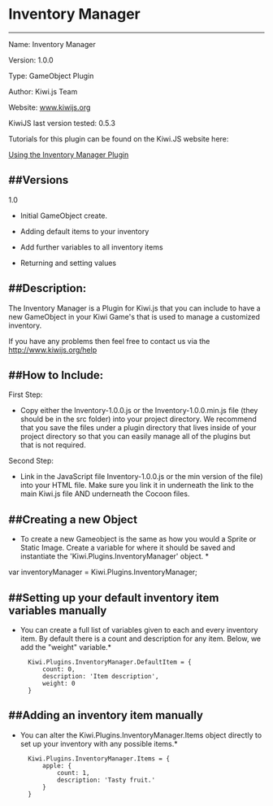 Inventory Manager
=======================================
-------------------------------------

Name: Inventory Manager

Version: 1.0.0

Type: GameObject Plugin

Author: Kiwi.js Team

Website: www.kiwijs.org

KiwiJS last version tested: 0.5.3

Tutorials for this plugin can be found on the Kiwi.JS website here:

[Using the Inventory Manager Plugin](http://www.kiwijs.org/documentation/tutorials/using-the-inventorymanager-plugin/)

##Versions
--------------------------------------------------------------------------

1.0 
- Initial GameObject create. 

- Adding default items to your inventory
    
- Add further variables to all inventory items
    
- Returning and setting values

    


##Description:
----------------------------------------------------------------------------------------
The Inventory Manager is a Plugin for Kiwi.js that you can include to have a new GameObject in your Kiwi Game's that is used to manage a customized inventory.

If you have any problems then feel free to contact us via the http://www.kiwijs.org/help

##How to Include: 
----------------------------------------------------------------------------------------

First Step:
- Copy either the Inventory-1.0.0.js or the Inventory-1.0.0.min.js file (they should be in the src folder) into your project directory. We recommend that you save the files under a plugin directory that lives inside of your project directory so that you can easily manage all of the plugins but that is not required.


Second Step:
- Link in the JavaScript file Inventory-1.0.0.js or the min version of the file) into your HTML file. Make sure you link it in underneath the link to the main Kiwi.js file AND underneath the Cocoon files.



##Creating a new Object
--------------------------------------------
* To create a new Gameobject is the same as how you would a Sprite or Static Image. Create a variable for where it should be saved and instantiate the 'Kiwi.Plugins.InventoryManager' object. *
        
var inventoryManager = Kiwi.Plugins.InventoryManager;


##Setting up your default inventory item variables manually
--------------------------------------------
* You can create a full list of variables given to each and every inventory item. By default there is a count and description for any item. Below, we add the "weight" variable.*

        Kiwi.Plugins.InventoryManager.DefaultItem = {
            count: 0,
            description: 'Item description',
            weight: 0
        }


##Adding an inventory item manually
--------------------------------------------
* You can alter the Kiwi.Plugins.InventoryManager.Items object directly to set up your inventory with any possible items.*

        Kiwi.Plugins.InventoryManager.Items = {
            apple: {
                count: 1,
                description: 'Tasty fruit.'
            }
        }
